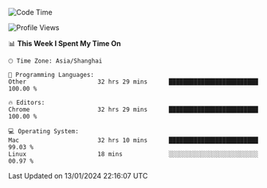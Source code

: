 <!--START_SECTION:waka-->
![Code Time](http://img.shields.io/badge/Code%20Time-1%2C800%20hrs%2054%20mins-blue)

![Profile Views](http://img.shields.io/badge/Profile%20Views-0-blue)

📊 **This Week I Spent My Time On** 

```text
🕑︎ Time Zone: Asia/Shanghai

💬 Programming Languages: 
Other                    32 hrs 29 mins      █████████████████████████   100.00 % 

🔥 Editors: 
Chrome                   32 hrs 29 mins      █████████████████████████   100.00 % 

💻 Operating System: 
Mac                      32 hrs 10 mins      █████████████████████████   99.03 % 
Linux                    18 mins             ░░░░░░░░░░░░░░░░░░░░░░░░░   00.97 % 
```


 Last Updated on 13/01/2024 22:16:07 UTC
<!--END_SECTION:waka-->